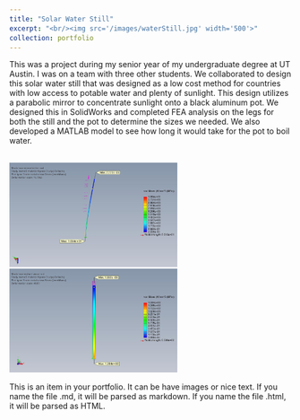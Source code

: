 ```yaml
---
title: "Solar Water Still"
excerpt: "<br/><img src='/images/waterStill.jpg' width='500'>"
collection: portfolio
---
```


This was a project during my senior year of my undergraduate degree at UT Austin. I was on a team with three other students. We collaborated to design this solar water still that was designed as a low cost method for countries with low access to potable water and plenty of sunlight. This design utilizes a parabolic mirror to concentrate sunlight onto a black aluminum pot. We designed this in SolidWorks and completed FEA analysis on the legs for both the still and the pot to determine the sizes we needed. We also developed a MATLAB model to see how long it would take for the pot to boil water.

<br/><img src='/images/smallRod.jpg' width='300'><br/><img src='/images/largeRod.jpg' width='300'>

This is an item in your portfolio. It can be have images or nice text. If you name the file .md, it will be parsed as markdown. If you name the file .html, it will be parsed as HTML. 
